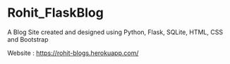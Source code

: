 # Rohit_FlaskBlog
A Blog Site created and designed using Python, Flask, SQLite, HTML, CSS and Bootstrap

Website : https://rohit-blogs.herokuapp.com/
